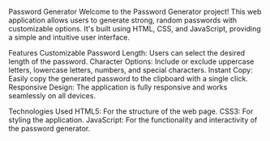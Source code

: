 Password Generator
Welcome to the Password Generator project! This web application allows users to generate strong, random passwords with customizable options. It's built using HTML, CSS, and JavaScript, providing a simple and intuitive user interface.

Features
Customizable Password Length: Users can select the desired length of the password.
Character Options: Include or exclude uppercase letters, lowercase letters, numbers, and special characters.
Instant Copy: Easily copy the generated password to the clipboard with a single click.
Responsive Design: The application is fully responsive and works seamlessly on all devices.

Technologies Used
HTML5: For the structure of the web page.
CSS3: For styling the application.
JavaScript: For the functionality and interactivity of the password generator.
